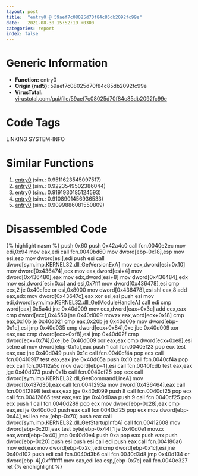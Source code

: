```yaml
---
layout: post
title:  "entry0 @ 59aef7c08025d70f84c85db2092fc99e"
date:   2021-08-30 15:52:19 +0300
categories: report
index: false
---
```


# Generic Information
- **Function:** entry0
- **Origin (md5):** 59aef7c08025d70f84c85db2092fc99e
- **VirusTotal:** [virustotal.com/gui/file/59aef7c08025d70f84c85db2092fc99e][virustotal_ref]

# Code Tags
<span class="tag" id="LINKING">LINKING</span>
<span class="tag" id="SYSTEM-INFO">SYSTEM-INFO</span>


# Similar Functions

1. [entry0][similar_1_ref] (sim.: 0.9511623545097517)
2. [entry0][similar_2_ref] (sim.: 0.9223549502386044)
3. [entry0][similar_3_ref] (sim.: 0.9191930185124593)
4. [entry0][similar_4_ref] (sim.: 0.9108901456936533)
5. [entry0][similar_5_ref] (sim.: 0.9099886081550809)


# Disassembled Code

{% highlight nasm %}
push 0x60
push 0x42a4c0
call fcn.0040e2ec
mov edi,0x94
mov eax,edi
call fcn.0040bd60
mov dword[ebp-0x18],esp
mov esi,esp
mov dword[esi],edi
push esi
call dword[sym.imp.KERNEL32.dll_GetVersionExA]
mov ecx,dword[esi+0x10]
mov dword[0x436474],ecx
mov eax,dword[esi+4]
mov dword[0x436480],eax
mov edx,dword[esi+8]
mov dword[0x436484],edx
mov esi,dword[esi+0xc]
and esi,0x7fff
mov dword[0x436478],esi
cmp ecx,2
je 0x40cfce
or esi,0x8000
mov dword[0x436478],esi
shl eax,8
add eax,edx
mov dword[0x43647c],eax
xor esi,esi
push esi
mov edi,dword[sym.imp.KERNEL32.dll_GetModuleHandleA]
call edi
cmp word[eax],0x5a4d
jne 0x40d009
mov ecx,dword[eax+0x3c]
add ecx,eax
cmp dword[ecx],0x4550
jne 0x40d009
movzx eax,word[ecx+0x18]
cmp eax,0x10b
je 0x40d021
cmp eax,0x20b
je 0x40d00e
mov dword[ebp-0x1c],esi
jmp 0x40d035
cmp dword[ecx+0x84],0xe
jbe 0x40d009
xor eax,eax
cmp dword[ecx+0xf8],esi
jmp 0x40d02f
cmp dword[ecx+0x74],0xe
jbe 0x40d009
xor eax,eax
cmp dword[ecx+0xe8],esi
setne al
mov dword[ebp-0x1c],eax
push 1
call fcn.0040ef23
pop ecx
test eax,eax
jne 0x40d049
push 0x1c
call fcn.0040cf4a
pop ecx
call fcn.00410917
test eax,eax
jne 0x40d05a
push 0x10
call fcn.0040cf4a
pop ecx
call fcn.00412a5c
mov dword[ebp-4],esi
call fcn.0040fcdb
test eax,eax
jge 0x40d073
push 0x1b
call fcn.0040cf25
pop ecx
call dword[sym.imp.KERNEL32.dll_GetCommandLineA]
mov dword[0x437d30],eax
call fcn.0041293a
mov dword[0x436464],eax
call fcn.00412898
test eax,eax
jge 0x40d099
push 8
call fcn.0040cf25
pop ecx
call fcn.00412665
test eax,eax
jge 0x40d0aa
push 9
call fcn.0040cf25
pop ecx
push 1
call fcn.0040d289
pop ecx
mov dword[ebp-0x28],eax
cmp eax,esi
je 0x40d0c0
push eax
call fcn.0040cf25
pop ecx
mov dword[ebp-0x44],esi
lea eax,[ebp-0x70]
push eax
call dword[sym.imp.KERNEL32.dll_GetStartupInfoA]
call fcn.00412608
mov dword[ebp-0x20],eax
test byte[ebp-0x44],1
je 0x40d0e1
movzx eax,word[ebp-0x40]
jmp 0x40d0e4
push 0xa
pop eax
push eax
push dword[ebp-0x20]
push esi
push esi
call edi
push eax
call fcn.004180a6
mov edi,eax
mov dword[ebp-0x2c],edi
cmp dword[ebp-0x1c],esi
jne 0x40d102
push edi
call fcn.0040d3b6
call fcn.0040d3d8
jmp 0x40d134
or dword[ebp-4],0xffffffff
mov eax,edi
lea esp,[ebp-0x7c]
call fcn.0040e327
ret 
{% endhighlight %}


[similar_1_ref]: /report/entry0@fac4f0be03ac37bd8be7ef737cdcee10
[similar_2_ref]: /report/entry0@1123b7aa5760238fe93045e585b8234c
[similar_3_ref]: /report/entry0@6c5b0418e4a4c57d99cda47d2717045d
[similar_4_ref]: /report/entry0@6a695c8c50dfc99993406e2740c7c273
[similar_5_ref]: /report/entry0@0aa2d73a5300dff2412388945614b507
[virustotal_ref]: https://www.virustotal.com/gui/file/59aef7c08025d70f84c85db2092fc99e